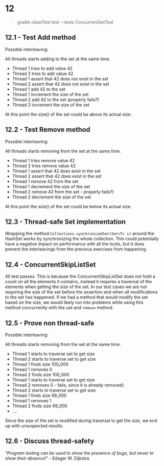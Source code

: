 # 12

> gradle cleanTest test --tests ConcurrentSetTest

## 12.1 - Test Add method

Possible interleaving:

All threads starts adding to the set at the same time.

- Thread 1 tries to add value 42
- Thread 2 tries to add value 42
- Thread 1 assert that 42 does not exist in the set
- Thread 2 assert that 42 does not exist in the set
- Thread 1 add 42 to the set
- Thread 1 increment the size of the set
- Thread 2 add 42 to the set (properly fails?)
- Thread 2 increment the size of the set

At this point the size() of the set could be above its actual size.

## 12.2 - Test Remove method

Possible interleaving:

All threads starts removing from the set at the same time.

- Thread 1 tries remove value 42
- Thread 2 tries remove value 42
- Thread 1 assert that 42 does exist in the set
- Thread 2 assert that 42 does exist in the set
- Thread 1 remove 42 from the set
- Thread 1 decrement the size of the set
- Thread 2 remove 42 from the set - properly fails?)
- Thread 2 decrement the size of the set

At this point the size() of the set could be below its actual size.

## 12.3 - Thread-safe Set implementation

Wrapping the method `Collections.synchronizedSet(Set<T> s)` around the HashSet works by synchronizing the whole collection. This could potentially have a negative impact on performance with all the locks, but it does prevent the interleavings from the previous exercises from happening.

## 12.4 - ConcurrentSkipListSet

All test passes. This is because the ConcurrentSkipListSet does not hold a count on all the elements it contains, instead it requires a traversal of the elements when getting the size of the set. In our test cases we are not requiring the size of the set before the assertion and when all modifications to the set has happened. If we had a method that would modify the set based on the size, we would likely run into problems while using this method concurrently with the `add` and `remove` method.

## 12.5 - Prove non thread-safe

Possible interleaving:

All threads starts removing from the set at the same time.

- Thread 1 starts to traverse set to get size
- Thread 2 starts to traverse set to get size
- Thread 1 finds size 100_000
- Thread 1 removes 0
- Thread 2 finds size 100_000
- Thread 1 starts to traverse set to get size
- Thread 2 removes 0 - fails, since it is already removed)
- Thread 2 starts to traverse set to get size
- Thread 1 finds size 99_000
- Thread 1 removes 1
- Thread 2 finds size 99_000
- ....

Since the size of the set is modified during traversal to get the size, we end up with unsuspected results.

## 12.6 - Discuss thread-safety

“_Program testing can be used to show the presence of bugs, but never to show their absence!_” - Edsger W. Dijkstra
